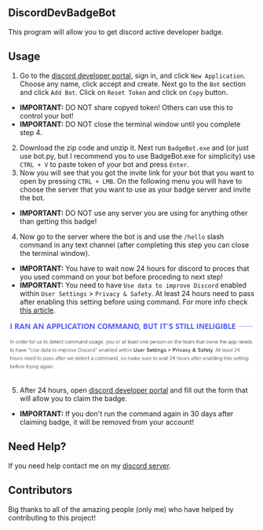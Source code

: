 ## DiscordDevBadgeBot
This program will allow you to get discord active developer badge.

## Usage
1. Go to the [discord developer portal](https://discord.com/developers/applications), sign in, and click `New Application`. Choose any name, click accept and create. Next go to the `Bot` section and click `Add Bot`. Click on `Reset Token` and click on `Copy` button.
- **IMPORTANT:** DO NOT share copyed token! Others can use this to control your bot!
- **IMPORTANT:** DO NOT close the terminal window until you complete step 4.
2. Download the zip code and unzip it. Next run `BadgeBot.exe` and (or just use bot.py, but I recommend you to use BadgeBot.exe for simplicity) use `CTRL + V` to paste token of your bot and press `Enter`.
3. Now you will see that you got the invite link for your bot that you want to open by pressing `CTRL + LMB`. On the following menu you will have to choose the server that you want to use as your badge server and invite the bot.
- **IMPORTANT:** DO NOT use any server you are using for anything other than getting this badge!
4. Now go to the server where the bot is and use the `/hello` slash command in any text channel (after completing this step you can close the terminal window).
- **IMPORTANT:** You have to wait now 24 hours for discord to proces that you used command on your bot before proceding to next step!
- **IMPORTANT:** You need to have `Use data to improve Discord` enabled within `User Settings` > `Privacy & Safety`. At least 24 hours need to pass after enabling this setting before using command. For more info check [this article](https://support-dev.discord.com/hc/en-us/articles/10113997751447).

<p align="center">
  <img alt="issue" src="https://raw.githubusercontent.com/Josakko/DiscordDevBadgeBot/main/assets/image.png" width="750px">
</p>

5. After 24 hours, open [discord developer portal](https://discord.com/developers/active-developer) and fill out the form that will allow you to claim the badge.
- **IMPORTANT:** If you don't run the command again in 30 days after claiming  badge, it will be removed from your account!
## Need Help?
If you need help contact me on my [discord server](https://discord.gg/xgET5epJE6).

## Contributors
Big thanks to all of the amazing people (only me) who have helped by contributing to this project!
